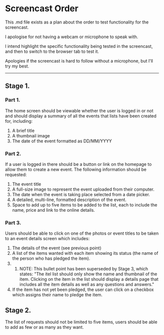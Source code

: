 
# Screencast Order

This .md file exists as a plan about the order to test functionality for the screencast.

I apologise for not having a webcam or microphone to speak with. 

I intend highlight the specific functionality being tested in the screencast, and then to switch to the browser tab to test it.

Apologies if the screencast is hard to follow without a microphone, but I'll try my best.

---

## Stage 1.

### Part 1.
The home screen should be viewable whether the user is logged in or not and should display a summary of all the events that lists have been created for, including:

1. A brief title
2. A thumbnail image
3. The date of the event formatted as DD/MM/YYYY

### Part 2.
If a user is logged in there should be a button or link on the homepage to allow them to create a new event. The following information should be requested:

1. The event title
2. A full-size image to represent the event uploaded from their computer.
3. The date when the event is taking place selected from a date picker.
4. A detailed, multi-line, formatted description of the event.
5. Space to add up to five items to be added to the list, each to include the name, price and link to the online details.

### Part 3.
Users should be able to click on one of the photos or event titles to be taken to an event details screen which includes:

1. The details of the event (see previous point)
2. A list of the items wanted with each item showing its status (the name of the person who has pledged the item).
2. 1. NOTE: This bullet point has been superseded by Stage 3, which states: "The itel list should only show the name and thumbnail of the item. Clicking on the item in the list should display a details page that includes all the item details as well as any questions and answers."
3. If the item has not yet been pledged, the user can click on a checkbox which assigns their name to pledge the item.

## Stage 2. 
The list of requests should not be limited to five items, users should be able to add as few or as many as they want.
